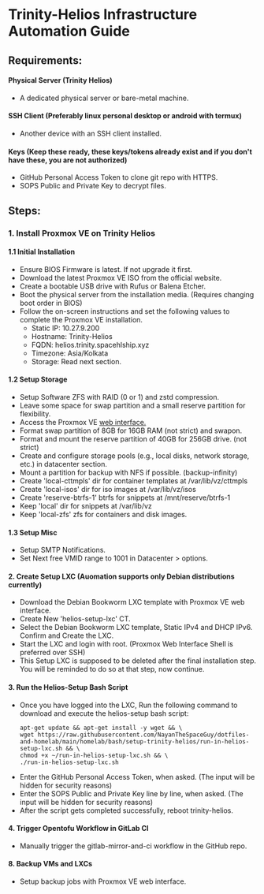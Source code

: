 # Trinity-Helios Infrastructure Automation Guide

## Requirements:

#### Physical Server (Trinity Helios)
- A dedicated physical server or bare-metal machine.

#### SSH Client (Preferably linux personal desktop or android with termux)
- Another device with an SSH client installed.

#### Keys (Keep these ready, these keys/tokens already exist and if you don't have these, you are not authorized)
- GitHub Personal Access Token to clone git repo with HTTPS.
- SOPS Public and Private Key to decrypt files.

## Steps:

### 1. Install Proxmox VE on Trinity Helios
#### 1.1 **Initial Installation**
  - Ensure BIOS Firmware is latest. If not upgrade it first.
  - Download the latest Proxmox VE ISO from the official website.
  - Create a bootable USB drive with Rufus or Balena Etcher.
  - Boot the physical server from the installation media. (Requires changing boot order in BIOS)
  - Follow the on-screen instructions and set the following values to complete the Proxmox VE installation.
    - Static IP: 10.27.9.200
    - Hostname: Trinity-Helios
    - FQDN: helios.trinity.spacehlship.xyz
    - Timezone: Asia/Kolkata
    - Storage: Read next section.

#### 1.2 **Setup Storage**
  - Setup Software ZFS with RAID (0 or 1) and zstd compression.
  - Leave some space for swap partition and a small reserve partition for flexibility.
  - Access the Proxmox VE [web interface.](https://10.27.9.200:8006)
  - Format swap partition of 8GB for 16GB RAM (not strict) and swapon.
  - Format and mount the reserve partition of 40GB for 256GB drive. (not strict)
  - Create and configure storage pools (e.g., local disks, network storage, etc.) in datacenter section.
  - Mount a partition for backup with NFS if possible. (backup-infinity)
  - Create 'local-cttmpls' dir for container templates at /var/lib/vz/cttmpls
  - Create 'local-isos' dir for iso images at /var/lib/vz/isos
  - Create 'reserve-btrfs-1' btrfs for snippets at /mnt/reserve/btrfs-1
  - Keep 'local' dir for snippets at /var/lib/vz
  - Keep 'local-zfs' zfs for containers and disk images.

#### 1.3 **Setup Misc**
  - Setup SMTP Notifications.
  - Set Next free VMID range to 1001 in Datacenter > options.

#### 2. **Create Setup LXC (Auomation supports only Debian distributions currently)**
  - Download the Debian Bookworm LXC template with Proxmox VE web interface.
  - Create New 'helios-setup-lxc' CT.
  - Select the Debian Bookworm LXC template, Static IPv4 and DHCP IPv6. Confirm and Create the LXC.
  - Start the LXC and login with root. (Proxmox Web Interface Shell is preferred over SSH)
  - This Setup LXC is supposed to be deleted after the final installation step.
    You will be reminded to do so at that step, now continue.

#### 3. **Run the Helios-Setup Bash Script**
  - Once you have logged into the LXC,
    Run the following command to download and execute the helios-setup bash script:
    ```
    apt-get update && apt-get install -y wget && \
    wget https://raw.githubusercontent.com/NayanTheSpaceGuy/dotfiles-and-homelab/main/homelab/bash/setup-trinity-helios/run-in-helios-setup-lxc.sh && \
    chmod +x ~/run-in-helios-setup-lxc.sh && \
    ./run-in-helios-setup-lxc.sh
    ```
  - Enter the GitHub Personal Access Token, when asked. (The input will be hidden for security reasons)
  - Enter the SOPS Public and Private Key line by line, when asked. (The input will be hidden for security reasons)
  - After the script gets completed successfully, reboot trinity-helios.

#### 4. **Trigger Opentofu Workflow in GitLab CI**
  - Manually trigger the gitlab-mirror-and-ci workflow in the GitHub repo.

#### 8. **Backup VMs and LXCs**
  - Setup backup jobs with Proxmox VE web interface.
